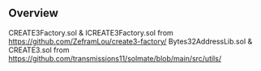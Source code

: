 ## Overview

CREATE3Factory.sol & ICREATE3Factory.sol from https://github.com/ZeframLou/create3-factory/
Bytes32AddressLib.sol & CREATE3.sol from https://github.com/transmissions11/solmate/blob/main/src/utils/